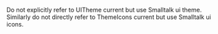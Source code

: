 Do not explicitly refer to UITheme current but use Smalltalk ui theme. Similarly do not directly refer to ThemeIcons current but use Smalltalk ui icons.
